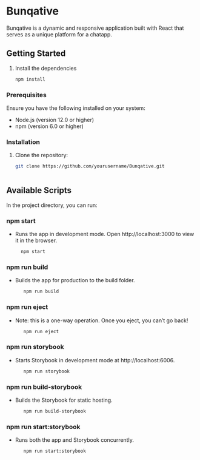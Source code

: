 # Bunqative

Bunqative is a dynamic and responsive application built with React that serves as a unique platform for a chatapp.

## Getting Started

1. Install the dependencies
   ```bash
   npm install

### Prerequisites

Ensure you have the following installed on your system:

- Node.js (version 12.0 or higher)
- npm (version 6.0 or higher)

### Installation

1. Clone the repository:

   ```bash
   git clone https://github.com/yourusername/Bunqative.git



## Available Scripts

In the project directory, you can run:

### npm start 
- Runs the app in development mode. Open http://localhost:3000 to view it in the browser.
   ```bash
     npm start
### npm run build 
- Builds the app for production to the build folder.
   ```bash
      npm run build
### npm run eject
- Note: this is a one-way operation. Once you eject, you can’t go back!
   ```bash
      npm run eject
### npm run storybook
- Starts Storybook in development mode at http://localhost:6006.
   ```bash
      npm run storybook
### npm run build-storybook
- Builds the Storybook for static hosting.
   ```bash
      npm run build-storybook
### npm run start:storybook
- Runs both the app and Storybook concurrently.
   ```bash
      npm run start:storybook